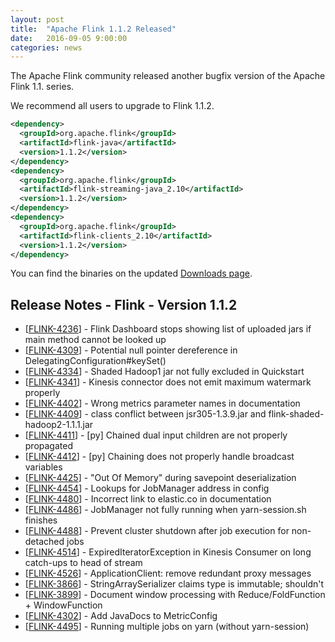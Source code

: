 ```yaml
---
layout: post
title:  "Apache Flink 1.1.2 Released"
date:   2016-09-05 9:00:00
categories: news
---
```


The Apache Flink community released another bugfix version of the Apache Flink 1.1. series.

We recommend all users to upgrade to Flink 1.1.2.


```xml
<dependency>
  <groupId>org.apache.flink</groupId>
  <artifactId>flink-java</artifactId>
  <version>1.1.2</version>
</dependency>
<dependency>
  <groupId>org.apache.flink</groupId>
  <artifactId>flink-streaming-java_2.10</artifactId>
  <version>1.1.2</version>
</dependency>
<dependency>
  <groupId>org.apache.flink</groupId>
  <artifactId>flink-clients_2.10</artifactId>
  <version>1.1.2</version>
</dependency>
```

You can find the binaries on the updated [Downloads page](http://flink.apache.org/downloads.html).


<h2>Release Notes - Flink - Version 1.1.2</h2>
                                
<ul>
<li>[<a href='https://issues.apache.org/jira/browse/FLINK-4236'>FLINK-4236</a>] -         Flink Dashboard stops showing list of uploaded jars if main method cannot be looked up
</li>
<li>[<a href='https://issues.apache.org/jira/browse/FLINK-4309'>FLINK-4309</a>] -         Potential null pointer dereference in DelegatingConfiguration#keySet()
</li>
<li>[<a href='https://issues.apache.org/jira/browse/FLINK-4334'>FLINK-4334</a>] -         Shaded Hadoop1 jar not fully excluded in Quickstart
</li>
<li>[<a href='https://issues.apache.org/jira/browse/FLINK-4341'>FLINK-4341</a>] -         Kinesis connector does not emit maximum watermark properly
</li>
<li>[<a href='https://issues.apache.org/jira/browse/FLINK-4402'>FLINK-4402</a>] -         Wrong metrics parameter names in documentation 
</li>
<li>[<a href='https://issues.apache.org/jira/browse/FLINK-4409'>FLINK-4409</a>] -         class conflict between jsr305-1.3.9.jar and flink-shaded-hadoop2-1.1.1.jar
</li>
<li>[<a href='https://issues.apache.org/jira/browse/FLINK-4411'>FLINK-4411</a>] -         [py] Chained dual input children are not properly propagated
</li>
<li>[<a href='https://issues.apache.org/jira/browse/FLINK-4412'>FLINK-4412</a>] -         [py] Chaining does not properly handle broadcast variables
</li>
<li>[<a href='https://issues.apache.org/jira/browse/FLINK-4425'>FLINK-4425</a>] -         &quot;Out Of Memory&quot; during savepoint deserialization
</li>
<li>[<a href='https://issues.apache.org/jira/browse/FLINK-4454'>FLINK-4454</a>] -         Lookups for JobManager address in config
</li>
<li>[<a href='https://issues.apache.org/jira/browse/FLINK-4480'>FLINK-4480</a>] -         Incorrect link to elastic.co in documentation
</li>
<li>[<a href='https://issues.apache.org/jira/browse/FLINK-4486'>FLINK-4486</a>] -         JobManager not fully running when yarn-session.sh finishes
</li>
<li>[<a href='https://issues.apache.org/jira/browse/FLINK-4488'>FLINK-4488</a>] -         Prevent cluster shutdown after job execution for non-detached jobs
</li>
<li>[<a href='https://issues.apache.org/jira/browse/FLINK-4514'>FLINK-4514</a>] -         ExpiredIteratorException in Kinesis Consumer on long catch-ups to head of stream
</li>
<li>[<a href='https://issues.apache.org/jira/browse/FLINK-4526'>FLINK-4526</a>] -         ApplicationClient: remove redundant proxy messages
</li>

<li>[<a href='https://issues.apache.org/jira/browse/FLINK-3866'>FLINK-3866</a>] -         StringArraySerializer claims type is immutable; shouldn&#39;t
</li>
<li>[<a href='https://issues.apache.org/jira/browse/FLINK-3899'>FLINK-3899</a>] -         Document window processing with Reduce/FoldFunction + WindowFunction
</li>
<li>[<a href='https://issues.apache.org/jira/browse/FLINK-4302'>FLINK-4302</a>] -         Add JavaDocs to MetricConfig
</li>
<li>[<a href='https://issues.apache.org/jira/browse/FLINK-4495'>FLINK-4495</a>] -         Running multiple jobs on yarn (without yarn-session)
</li>
</ul>

